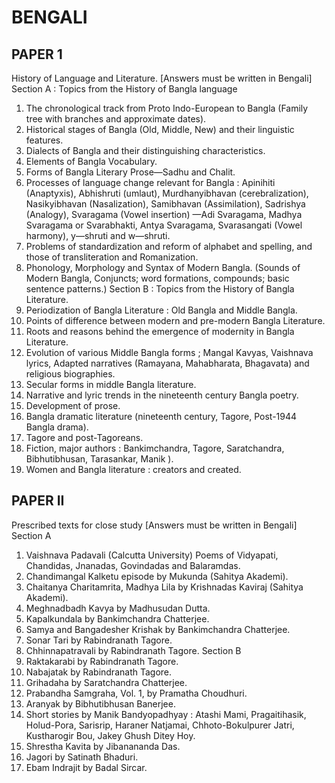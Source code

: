 
# BENGALI 


## PAPER 1 
History of Language and Literature. 
[Answers must be written in Bengali]
Section A : Topics from the History of Bangla language
1. The chronological track from Proto Indo-European to Bangla (Family tree with branches and 
approximate dates). 
2. Historical stages of Bangla (Old, Middle, New) and their linguistic features. 
3. Dialects of Bangla and their distinguishing characteristics. 
4. Elements of Bangla Vocabulary. 
5. Forms of Bangla Literary Prose—Sadhu and Chalit. 
6. Processes of language change relevant for Bangla : 
 Apinihiti (Anaptyxis), Abhishruti (umlaut), Murdhanyibhavan (cerebralization), Nasikyibhavan 
(Nasalization), Samibhavan (Assimilation), Sadrishya (Analogy), Svaragama (Vowel insertion) —Adi 
Svaragama, Madhya Svaragama or Svarabhakti, Antya Svaragama, Svarasangati (Vowel harmony), 
y—shruti and w—shruti. 
7. Problems of standardization and reform of alphabet and spelling, and those of transliteration and 
Romanization. 
8. Phonology, Morphology and Syntax of Modern Bangla. 
 (Sounds of Modern Bangla, Conjuncts; word formations, compounds; basic sentence patterns.) 
Section B : Topics from the History of Bangla Literature.
1. Periodization of Bangla Literature : Old Bangla and Middle Bangla. 
2. Points of difference between modern and pre-modern Bangla Literature. 
3. Roots and reasons behind the emergence of modernity in Bangla Literature. 
4. Evolution of various Middle Bangla forms ; Mangal Kavyas, Vaishnava lyrics, Adapted narratives 
(Ramayana, Mahabharata, Bhagavata) and religious biographies. 
5. Secular forms in middle Bangla literature. 
6. Narrative and lyric trends in the nineteenth century Bangla poetry. 
7. Development of prose. 
8. Bangla dramatic literature (nineteenth century, Tagore, Post-1944 Bangla drama). 
9. Tagore and post-Tagoreans. 
10. Fiction, major authors : 
 Bankimchandra, Tagore, Saratchandra, Bibhutibhusan, Tarasankar, Manik ). 
11. Women and Bangla literature : creators and created. 



## PAPER II
 Prescribed texts for close study 
[Answers must be written in Bengali]
Section A 
1. Vaishnava Padavali (Calcutta University) 
 Poems of Vidyapati, Chandidas, Jnanadas, Govindadas and Balaramdas. 
2. Chandimangal Kalketu episode by Mukunda (Sahitya Akademi). 
3. Chaitanya Charitamrita, Madhya Lila by Krishnadas Kaviraj (Sahitya Akademi). 
4. Meghnadbadh Kavya by Madhusudan Dutta. 
5. Kapalkundala by Bankimchandra Chatterjee. 
6. Samya and Bangadesher Krishak by Bankimchandra Chatterjee. 
7. Sonar Tari by Rabindranath Tagore. 
8. Chhinnapatravali by Rabindranath Tagore. 
Section B 
9. Raktakarabi by Rabindranath Tagore. 
10. Nabajatak by Rabindranath Tagore. 
11. Grihadaha by Saratchandra Chatterjee. 
12. Prabandha Samgraha, Vol. 1, by Pramatha Choudhuri. 
13. Aranyak by Bibhutibhusan Banerjee. 
14. Short stories by Manik Bandyopadhyay : Atashi Mami, Pragaitihasik, Holud-Pora, Sarisrip, 
Haraner Natjamai, Chhoto-Bokulpurer Jatri, Kustharogir Bou, Jakey Ghush Ditey Hoy. 
15. Shrestha Kavita by Jibanananda Das. 
16. Jagori by Satinath Bhaduri. 
17. Ebam Indrajit by Badal Sircar. 

